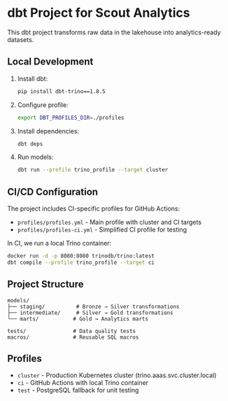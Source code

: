 # dbt Project for Scout Analytics

This dbt project transforms raw data in the lakehouse into analytics-ready datasets.

## Local Development

1. Install dbt:
   ```bash
   pip install dbt-trino==1.8.5
   ```

2. Configure profile:
   ```bash
   export DBT_PROFILES_DIR=./profiles
   ```

3. Install dependencies:
   ```bash
   dbt deps
   ```

4. Run models:
   ```bash
   dbt run --profile trino_profile --target cluster
   ```

## CI/CD Configuration

The project includes CI-specific profiles for GitHub Actions:

- `profiles/profiles.yml` - Main profile with cluster and CI targets
- `profiles/profiles-ci.yml` - Simplified CI profile for testing

In CI, we run a local Trino container:
```bash
docker run -d -p 8080:8080 trinodb/trino:latest
dbt compile --profile trino_profile --target ci
```

## Project Structure

```
models/
├── staging/          # Bronze → Silver transformations
├── intermediate/     # Silver → Gold transformations  
└── marts/           # Gold → Analytics marts

tests/               # Data quality tests
macros/              # Reusable SQL macros
```

## Profiles

- `cluster` - Production Kubernetes cluster (trino.aaas.svc.cluster.local)
- `ci` - GitHub Actions with local Trino container
- `test` - PostgreSQL fallback for unit testing